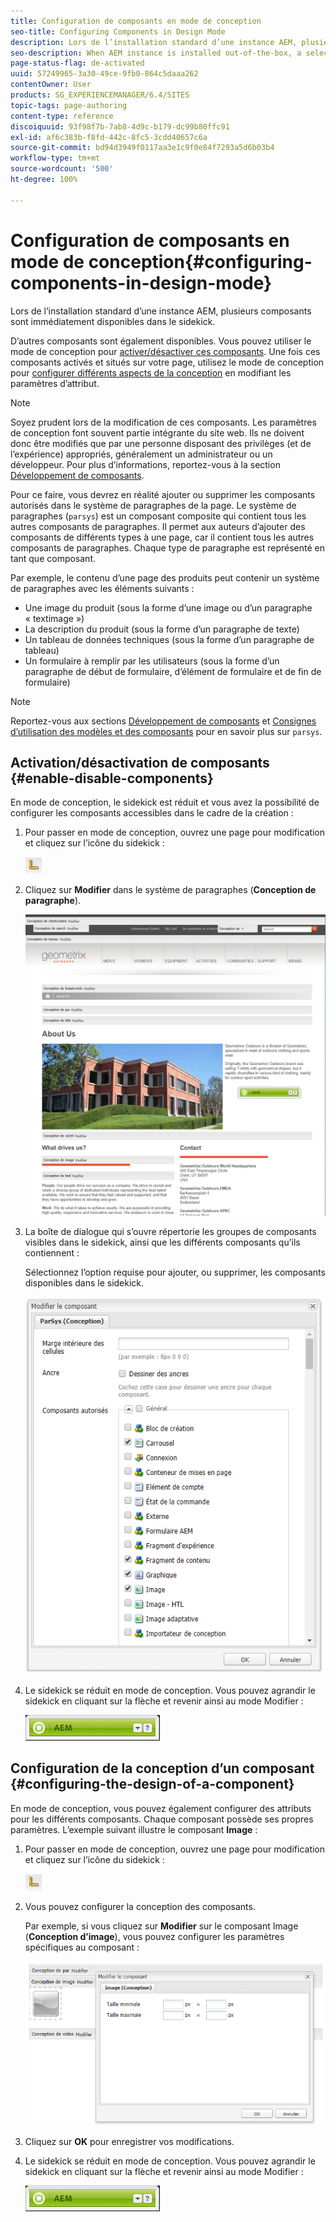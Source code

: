 ```yaml
---
title: Configuration de composants en mode de conception
seo-title: Configuring Components in Design Mode
description: Lors de l’installation standard d’une instance AEM, plusieurs composants sont immédiatement disponibles dans le sidekick. D’autres composants sont également disponibles. Vous pouvez utiliser le mode de conception pour activer/désactiver ces composants.
seo-description: When AEM instance is installed out-of-the-box, a selection of components are immediately available in the sidekick. In addition to these, various other components are also available. You can use Design mode to Enable/disable such components.
page-status-flag: de-activated
uuid: 57249965-3a30-49ce-9fb0-864c5daaa262
contentOwner: User
products: SG_EXPERIENCEMANAGER/6.4/SITES
topic-tags: page-authoring
content-type: reference
discoiquuid: 93f98f7b-7ab8-4d9c-b179-dc99b80ffc91
exl-id: af6c383b-f8fd-442c-8fc5-3cdd40657c6a
source-git-commit: bd94d3949f0117aa3e1c9f0e84f7293a5d6b03b4
workflow-type: tm+mt
source-wordcount: '500'
ht-degree: 100%

---
```


# Configuration de composants en mode de conception{#configuring-components-in-design-mode}

Lors de l’installation standard d’une instance AEM, plusieurs composants sont immédiatement disponibles dans le sidekick.

D’autres composants sont également disponibles. Vous pouvez utiliser le mode de conception pour [activer/désactiver ces composants](#enabledisablecomponentsusingdesignmode). Une fois ces composants activés et situés sur votre page, utilisez le mode de conception pour [configurer différents aspects de la conception](#configuringcomponentsusingdesignmode) en modifiant les paramètres d’attribut.

>[!NOTE]
>
>Soyez prudent lors de la modification de ces composants. Les paramètres de conception font souvent partie intégrante du site web. Ils ne doivent donc être modifiés que par une personne disposant des privilèges (et de l’expérience) appropriés, généralement un administrateur ou un développeur. Pour plus d’informations, reportez-vous à la section [Développement de composants](/help/sites-developing/components.md).

Pour ce faire, vous devrez en réalité ajouter ou supprimer les composants autorisés dans le système de paragraphes de la page. Le système de paragraphes (`parsys`) est un composant composite qui contient tous les autres composants de paragraphes. Il permet aux auteurs d’ajouter des composants de différents types à une page, car il contient tous les autres composants de paragraphes. Chaque type de paragraphe est représenté en tant que composant.

Par exemple, le contenu d’une page des produits peut contenir un système de paragraphes avec les éléments suivants :

* Une image du produit (sous la forme d’une image ou d’un paragraphe « textimage »)
* La description du produit (sous la forme d’un paragraphe de texte)
* Un tableau de données techniques (sous la forme d’un paragraphe de tableau)
* Un formulaire à remplir par les utilisateurs (sous la forme d’un paragraphe de début de formulaire, d’élément de formulaire et de fin de formulaire)

>[!NOTE]
>
>Reportez-vous aux sections [Développement de composants](/help/sites-developing/components.md#paragraphsystem) et [Consignes d’utilisation des modèles et des composants](/help/sites-developing/dev-guidelines-bestpractices.md#guidelines-for-using-templates-and-components) pour en savoir plus sur `parsys`.

## Activation/désactivation de composants {#enable-disable-components}

En mode de conception, le sidekick est réduit et vous avez la possibilité de configurer les composants accessibles dans le cadre de la création :

1. Pour passer en mode de conception, ouvrez une page pour modification et cliquez sur l’icône du sidekick :

   ![](do-not-localize/chlimage_1.png)

1. Cliquez sur **Modifier** dans le système de paragraphes (**Conception de paragraphe**).

   ![screen_shot_2012-02-08at102726am](assets/screen_shot_2012-02-08at102726am.png)

1. La boîte de dialogue qui s’ouvre répertorie les groupes de composants visibles dans le sidekick, ainsi que les différents composants qu’ils contiennent :

   Sélectionnez l’option requise pour ajouter, ou supprimer, les composants disponibles dans le sidekick.

   ![screen_shot_2012-02-08at103407am](assets/screen_shot_2012-02-08at103407am.png)

1. Le sidekick se réduit en mode de conception. Vous pouvez agrandir le sidekick en cliquant sur la flèche et revenir ainsi au mode Modifier :

   ![](do-not-localize/sidekick-collapsed.png)

## Configuration de la conception d’un composant {#configuring-the-design-of-a-component}

En mode de conception, vous pouvez également configurer des attributs pour les différents composants. Chaque composant possède ses propres paramètres. L’exemple suivant illustre le composant **Image** :

1. Pour passer en mode de conception, ouvrez une page pour modification et cliquez sur l’icône du sidekick :

   ![](do-not-localize/chlimage_1-1.png)

1. Vous pouvez configurer la conception des composants.

   Par exemple, si vous cliquez sur **Modifier** sur le composant Image (**Conception d’image**), vous pouvez configurer les paramètres spécifiques au composant :

   ![chlimage_1-12](assets/chlimage_1-12.png)

1. Cliquez sur **OK** pour enregistrer vos modifications.

1. Le sidekick se réduit en mode de conception. Vous pouvez agrandir le sidekick en cliquant sur la flèche et revenir ainsi au mode Modifier :

   ![](do-not-localize/sidekick-collapsed-1.png)
